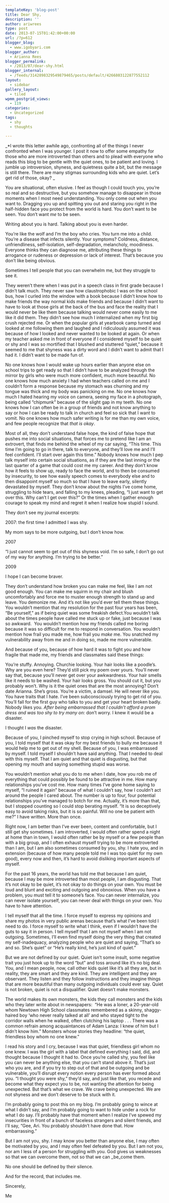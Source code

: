 ```yaml
---
templateKey: 'blog-post'
title: Dear Shy,
description: ''
author: ariwrees
type: post
date: 2013-07-15T01:42:00+00:00
url: /?p=612
blogger_blog:
  - www.igobyari.com
blogger_author:
  - Arianna Rees
blogger_permalink:
  - /2013/07/dear-shy.html
blogger_internal:
  - /feeds/3142898329549879465/posts/default/4266803122877552112
layout:
  - sidebar
gallery_layout:
  - tiled
wpmm_postgrid_views:
  - 119
categories:
  - Uncategorized
tags:
  - shy
  - thoughts

---
```

_\*I wrote this letter awhile ago, confronting all of the things I never confronted when I was younger. I post it now to offer some empathy for those who are more introverted than others and to plead with everyone who reads this blog to be gentle with the quiet ones, to be patient and loving. I jumble up introversion, shyness, and quietness quite a bit, but the message is still there. There are many stigmas surrounding kids who are quiet. Let’s get rid of those, okay? _

You are situational, often elusive. I feel as though I could touch you, you’re so real and so destructive, but you somehow manage to disappear in those moments when I most need understanding. You only come out when you want to. Dragging you up and spitting you out and staring you right in the half-hidden face you protect from the world is hard. You don’t want to be seen. You don’t want _me_ to be seen.

Writing about you is hard. Talking about you is even harder.

You’re like the wolf and I’m the boy who cries. You turn me into a child. You’re a disease that infects silently. Your symptoms? Coldness, distance, unfriendliness, self-isolation, self-degradation, melancholy, moodiness. Everyone thinks they can diagnose me, attributing these things to arrogance or rudeness or depression or lack of interest. That’s because you don’t like being obvious.

Sometimes I tell people that you can overwhelm me, but they struggle to see it.

They weren’t there when I was put in a speech class in first grade because I didn’t talk much. They never saw how claustrophobic I was on the school bus, how I curled into the window with a book because I didn’t know how to make friends the way normal kids make friends and because I didn’t want to have to look at those girls at the back of the bus and face the reality that I would never be like them because talking would never come easily to me like it did them. They didn’t see how much I internalized when my first big crush rejected me. Or when the popular girls at yearbook camp turned and looked at me following them and laughed and I ridiculously assumed it was because of how I looked and never wanted to be looked at again. Or when my teacher asked me in front of everyone if I considered myself to be quiet or shy and I was so mortified that I blushed and stuttered “quiet,” because it seemed to me that shyness was a dirty word and I didn’t want to admit that I had it. I didn’t want to be made fun of.

No one knows how I would wake up hours earlier than anyone else on school trips to get ready so that I didn’t have to be analyzed through the mirror by girls who were much more confident, much more beautiful. No one knows how much anxiety I had when teachers called on me and I couldn’t form a response because my stomach was churning and my tongue was thick and my body was panicking on me. No one knows how much I hated hearing my voice on camera, seeing my face in a photograph, being called “chipmunk” because of the slight gap in my teeth. No one knows how I can often be in a group of friends and not know anything to say or how I can be ready to talk in church and feel so sick that I want to vomit. No one knows how much safer writing is for me than my own voice, and few people recognize that _that is okay_.

Most of all, they don’t understand false hope, the kind of false hope that pushes me into social situations, that forces me to pretend like I am an extrovert, that finds me behind the wheel of my car saying, “This time. This time I’m going to go in there, talk to everyone, and they’ll love me and I’ll feel confident. I’ll start over again this time.” Nobody knows how much I pep talk myself into certain social situations, as if they are the last inning or the last quarter of a game that could cost me my career. And they don’t know how it feels to show up, ready to face the world, and to then be consumed by insecurity, to see how easily speech comes to everybody else and to then disappoint myself so much so that I have to leave early, silently devastated by myself. They don’t know about the nights I’ve come home, struggling to hide tears, and falling to my knees, pleading, “I just want to get over this. Why can’t I get over this?” Or the times when I gather enough courage to speak my mind and regret it when I realize how stupid I sound.

They don’t see my journal excerpts:  
  

2007: the first time I admitted I was shy.

My mom says to be more outgoing, but I don’t know how.

2007

“I just cannot seem to get out of this shyness void. I’m so safe, I don’t go out of my way for anything. I’m trying to be better.”

2009

I hope I can become braver.

They don’t understand how broken you can make me feel, like I am not good enough. You can make me squirm in my chair and blush uncomfortably and force me to muster enough strength to stand up and leave. You demonize me. And it’s not like you’d ever tell them these things. You wouldn’t mention that my resolution for the past four years has been, “Be yourself,” as if being quiet was some freakish defect.You wouldn’t talk about the times people have called me stuck up or fake, just because I was so awkward.  You wouldn’t mention how my friends called me boring because it was so difficult for me to respond in conversation. You wouldn’t mention how frail you made me, how frail you _make_ me. You snatched my vulnerability away from me and in doing so, made me more vulnerable.

And because of you, because of how hard it was to fight you and how fragile that made me, my friends and classmates said these things:

You’re stuffy. Annoying. Churchie looking. Your hair looks like a poodle’s. Why are you even here? They’d still pick my poem over yours. You’ll never say that, because you’ll never get over your awkwardness. Your hair smells like it needs to be washed. Your hair looks gross. You should cut it, but you probably won’t. Why is it the quiet ones that are the most annoying? Don’t date Arianna. She’s gross. You’re a victim, a damsel. He will never like you. You have traits that I hate. I’ve been subconsciously trying to get rid of you. You’ll fall for the first guy who talks to you and get your heart broken badly. Nobody likes you. _After being embarrassed that I couldn’t afford a prom dress and was too shy to try many on:_ don’t worry. I knew it would be a disaster.

I thought I _was_ the disaster.

Because of you, I pinched myself to stop crying in high school. Because of you, I told myself that it was okay for my best friends to bully me because it would help me to get out of my shell. Because of you, I was embarrassed by myself. I told myself I shouldn’t have said anything. That I needed to deal with this myself. That I am quiet and that quiet is disgusting, but that opening my mouth and saying something stupid was worse.

You wouldn’t mention what you do to me when I date, how you rob me of everything that could possibly be found to be attractive in me. How many relationships you’ve cost me. How many times I’ve gone home saying to myself, “I ruined it again” because of what I couldn’t say, how I couldn’t act around the people I cared about. The number is up to four, four potential relationships you’ve managed to botch for me. Actually, it’s more than that, but I stopped counting so I could stop berating myself. “It is so deceptively easy to avoid taking risks, but it is so painful. Will no one be patient with me?” I have written. More than once.

Right now, I am better than I’ve ever been, content and comfortable, but I still get shy sometimes. I am introverted, I would often rather spend a night at home than in town, I would often rather be by myself or a few people than with a big group, and I often exhaust myself trying to be more extroverted than I am, but I am also sometimes consumed by you, shy. I hate you, and in extension (because of how many people told me I was too quiet for my own good), every now and then, it’s hard to avoid disliking important aspects of myself.

For the past 16 years, the world has told me that because I am quiet, because I may be more introverted than most people, I am disgusting. That it’s not okay to be quiet, it’s not okay to do things on your own. You must be loud and blunt and exciting and outgoing and obnoxious. When you have a problem, you must tell it to someone’s face. You can never internalize, you can never isolate yourself, you can never deal with things on your own. You have to have attention.

I tell myself that all the time. I force myself to express my opinions and share my photos in very public arenas because that’s what I’ve been told I need to do. I force myself to write what I think, even if I wouldn’t have the guts to say it in person. I tell myself that I am not myself when I am not outgoing. Sometimes, I’ll even find myself doing the very thing that created my self-inadequacy, analyzing people who are quiet and saying, “That’s so and so. She’s quiet” or “He’s really kind, he’s just kind of quiet.”

But we are not defined by our quiet. Quiet isn’t some insult, some negative trait you just hook up to the word “but” and toss around like it’s no big deal. You, and I mean people, now, call other kids quiet like it’s all they are, but in reality, they are smart and they are kind. They are intelligent and they are observant. They listen and they follow instructions and they imagine things that are more beautiful than many outgoing individuals could ever say. Quiet is not broken, quiet is not a disqualifier. Quiet doesn’t make monsters.

The world makes its own monsters, the kids they call monsters and the kids who they later write about in newspapers:  “He was a loner, a 20-year-old whom Newtown High School classmates remembered as a skinny, shaggy-haired boy ‘who never really talked at all’ and who stayed tight to the corridor walls when he walked, often clutching his laptop . . . There was a common refrain among acquaintances of Adam Lanza: I knew of him but I didn’t know him.” Monsters whose stories they headline: “the quiet, friendless boy whom no one knew.”

I read his story and I cry, because I was that quiet, friendless girl whom no one knew. I was the girl with a label that defined everything I said, did, and thought because I thought it had to. Once you’re called shy, you feel like you can never be anything else, that you can’t stand above it. That’s just who you are, and if you try to step out of that and be outgoing and be vulnerable, you’ll disrupt every notion every person has ever formed about you. “I thought you were shy,” they’d say, and just like that, you recede and become what they expect you to be, not wanting the attention for being unexpected. But that’s what we crave. We crave being unexpected. We are not shyness and we don’t deserve to be stuck with it.

I’m probably going to post this on my blog. I’m probably going to wince at what I didn’t say, and I’m probably going to want to hide under a rock for what I do say. I’ll probably have that moment when I realize I’ve spewed my insecurities in front of a bunch of faceless strangers and silent friends, and I’ll say, “Gee, Ari. You probably shouldn’t have done that. How embarrassing.”

But I am not you, shy. I may know you better than anyone else, I may often be motivated by you, and I may often feel defeated by you. But I am not you, nor am I less of a person for struggling with you. God gives us weaknesses so that we can overcome them, not so that we can _be_come them.

No one should be defined by their silence.

And for the record, that includes me.

Sincerely,

Me